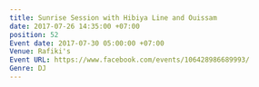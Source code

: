 ```yaml
---
title: Sunrise Session with Hibiya Line and Ouissam
date: 2017-07-26 14:35:00 +07:00
position: 52
Event date: 2017-07-30 05:00:00 +07:00
Venue: Rafiki's
Event URL: https://www.facebook.com/events/106428986689993/
Genre: DJ
---
```


